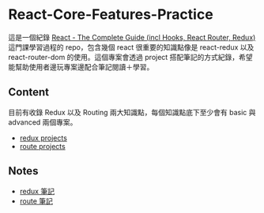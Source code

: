 # React-Core-Features-Practice

這是一個紀錄 [React - The Complete Guide (incl Hooks, React Router, Redux)](https://www.udemy.com/course/react-the-complete-guide-incl-redux) 這門課學習過程的 repo，包含幾個 react 很重要的知識點像是 react-redux 以及 react-router-dom 的使用。這個專案會透過 project 搭配筆記的方式紀錄，希望能幫助使用者邊玩專案邊配合筆記閱讀＋學習。

## Content
目前有收錄 Redux 以及 Routing 兩大知識點，每個知識點底下至少會有 basic 與 advanced 兩個專案。
- [redux projects](https://github.com/Malik705017/React-Core-Features-Practice/tree/master/redux)
- [route projects](https://github.com/Malik705017/React-Core-Features-Practice/tree/master/router)

## Notes
- [redux 筆記](https://hackmd.io/PLcfy0IrQ5iaxbTcCIlojg?both)
- [route 筆記](https://hackmd.io/ULwcsI2oSfilZdZSyyJdrw?both)

